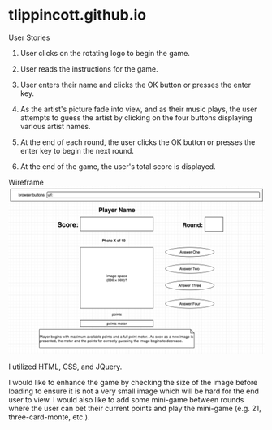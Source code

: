 # tlippincott.github.io

User Stories

1. User clicks on the rotating logo to begin the game.

2. User reads the instructions for the game.

3. User enters their name and clicks the OK button or presses the enter key.

4. As the artist's picture fade into view, and as their music plays, the user attempts to guess the artist by clicking on the four buttons displaying various artist names.

5. At the end of each round, the user clicks the OK button or presses the enter key to begin the next round.

6. At the end of the game, the user's total score is displayed.

Wireframe
![alt text](Project_1_Wireframe.png "Wireframe")

I utilized HTML, CSS, and JQuery.

I would like to enhance the game by checking the size of the image before loading to ensure it is not a very small image which will be hard for the end user to view. I would also like to add some mini-game between rounds where the user can bet their current points and play the mini-game (e.g. 21, three-card-monte, etc.).
